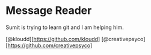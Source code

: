 Message Reader
=============

Sumit is trying to learn git and I am helping him.

[@kloudd][https://github.com/kloudd]
[@creativepsyco][https://github.com/creativepsyco]
